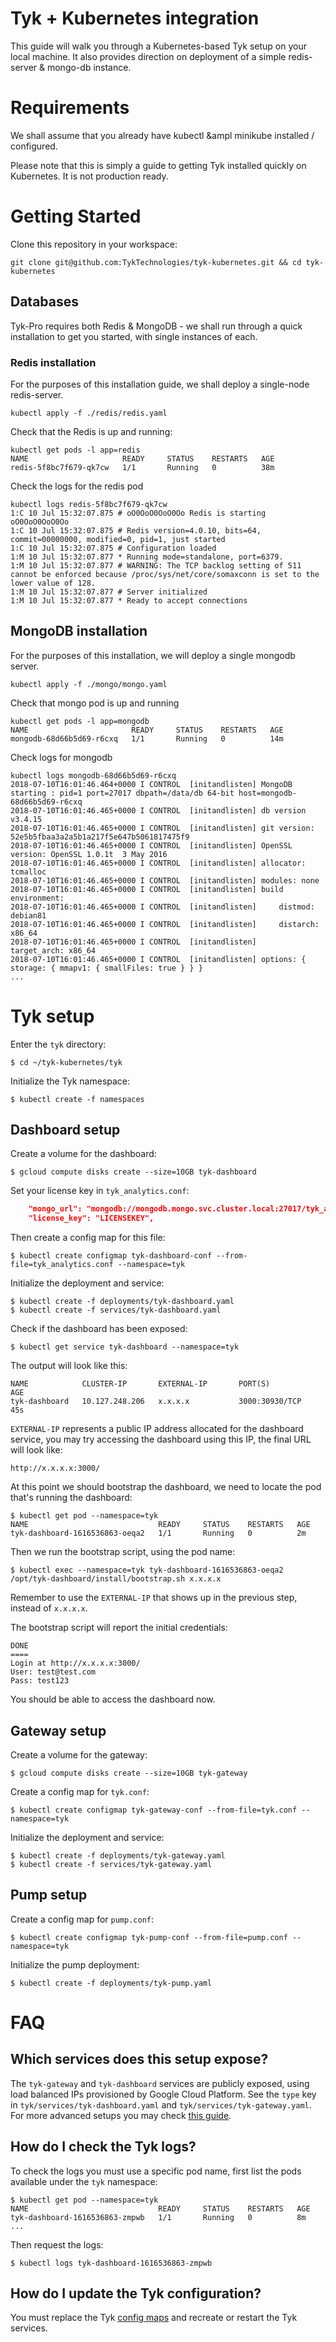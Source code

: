 # Tyk + Kubernetes integration

This guide will walk you through a Kubernetes-based Tyk setup on your local machine. 
It also provides direction on deployment of a simple redis-server & mongo-db instance.

# Requirements

We shall assume that you already have kubectl &ampl minikube installed / configured.

Please note that this is simply a guide to getting Tyk installed quickly on Kubernetes. It is not production ready.

# Getting Started

Clone this repository in your workspace:

```
git clone git@github.com:TykTechnologies/tyk-kubernetes.git && cd tyk-kubernetes
```

## Databases

Tyk-Pro requires both Redis & MongoDB - we shall run through a quick installation to get you started, with single
 instances of each.

### Redis installation

For the purposes of this installation guide, we shall deploy a single-node redis-server.

```
kubectl apply -f ./redis/redis.yaml
```

Check that the Redis is up and running:

```
kubectl get pods -l app=redis
NAME                     READY     STATUS    RESTARTS   AGE
redis-5f8bc7f679-qk7cw   1/1       Running   0          38m
```

Check the logs for the redis pod

```
kubectl logs redis-5f8bc7f679-qk7cw
1:C 10 Jul 15:32:07.875 # oO0OoO0OoO0Oo Redis is starting oO0OoO0OoO0Oo
1:C 10 Jul 15:32:07.875 # Redis version=4.0.10, bits=64, commit=00000000, modified=0, pid=1, just started
1:C 10 Jul 15:32:07.875 # Configuration loaded
1:M 10 Jul 15:32:07.877 * Running mode=standalone, port=6379.
1:M 10 Jul 15:32:07.877 # WARNING: The TCP backlog setting of 511 cannot be enforced because /proc/sys/net/core/somaxconn is set to the lower value of 128.
1:M 10 Jul 15:32:07.877 # Server initialized
1:M 10 Jul 15:32:07.877 * Ready to accept connections
```

## MongoDB installation

For the purposes of this installation, we will deploy a single mongodb server.

```
kubectl apply -f ./mongo/mongo.yaml
```

Check that mongo pod is up and running

```
kubectl get pods -l app=mongodb
NAME                       READY     STATUS    RESTARTS   AGE
mongodb-68d66b5d69-r6cxq   1/1       Running   0          14m
```

Check logs for mongodb

```
kubectl logs mongodb-68d66b5d69-r6cxq
2018-07-10T16:01:46.464+0000 I CONTROL  [initandlisten] MongoDB starting : pid=1 port=27017 dbpath=/data/db 64-bit host=mongodb-68d66b5d69-r6cxq
2018-07-10T16:01:46.465+0000 I CONTROL  [initandlisten] db version v3.4.15
2018-07-10T16:01:46.465+0000 I CONTROL  [initandlisten] git version: 52e5b5fbaa3a2a5b1a217f5e647b5061817475f9
2018-07-10T16:01:46.465+0000 I CONTROL  [initandlisten] OpenSSL version: OpenSSL 1.0.1t  3 May 2016
2018-07-10T16:01:46.465+0000 I CONTROL  [initandlisten] allocator: tcmalloc
2018-07-10T16:01:46.465+0000 I CONTROL  [initandlisten] modules: none
2018-07-10T16:01:46.465+0000 I CONTROL  [initandlisten] build environment:
2018-07-10T16:01:46.465+0000 I CONTROL  [initandlisten]     distmod: debian81
2018-07-10T16:01:46.465+0000 I CONTROL  [initandlisten]     distarch: x86_64
2018-07-10T16:01:46.465+0000 I CONTROL  [initandlisten]     target_arch: x86_64
2018-07-10T16:01:46.465+0000 I CONTROL  [initandlisten] options: { storage: { mmapv1: { smallFiles: true } } }
...
```

# Tyk setup

Enter the `tyk` directory:

```
$ cd ~/tyk-kubernetes/tyk
```

Initialize the Tyk namespace:

```
$ kubectl create -f namespaces
```

## Dashboard setup

Create a volume for the dashboard:

```
$ gcloud compute disks create --size=10GB tyk-dashboard
```

Set your license key in `tyk_analytics.conf`:

```json
    "mongo_url": "mongodb://mongodb.mongo.svc.cluster.local:27017/tyk_analytics",
    "license_key": "LICENSEKEY",
```

Then create a config map for this file:

```
$ kubectl create configmap tyk-dashboard-conf --from-file=tyk_analytics.conf --namespace=tyk
```

Initialize the deployment and service:

```
$ kubectl create -f deployments/tyk-dashboard.yaml
$ kubectl create -f services/tyk-dashboard.yaml
```

Check if the dashboard has been exposed:

```
$ kubectl get service tyk-dashboard --namespace=tyk
```

The output will look like this:

```
NAME            CLUSTER-IP       EXTERNAL-IP       PORT(S)          AGE
tyk-dashboard   10.127.248.206   x.x.x.x           3000:30930/TCP   45s
```

`EXTERNAL-IP` represents a public IP address allocated for the dashboard service, you may try accessing the dashboard using this IP, the final URL will look like: 

```
http://x.x.x.x:3000/
```

At this point we should bootstrap the dashboard, we need to locate the pod that's running the dashboard:

```
$ kubectl get pod --namespace=tyk
NAME                             READY     STATUS    RESTARTS   AGE
tyk-dashboard-1616536863-oeqa2   1/1       Running   0          2m
```

Then we run the bootstrap script, using the pod name:

```
$ kubectl exec --namespace=tyk tyk-dashboard-1616536863-oeqa2 /opt/tyk-dashboard/install/bootstrap.sh x.x.x.x
```

Remember to use the `EXTERNAL-IP` that shows up in the previous step, instead of `x.x.x.x`.

The bootstrap script will report the initial credentials:

```
DONE
====
Login at http://x.x.x.x:3000/
User: test@test.com
Pass: test123
```

You should be able to access the dashboard now.

## Gateway setup

Create a volume for the gateway:

```
$ gcloud compute disks create --size=10GB tyk-gateway
```

Create a config map for `tyk.conf`:

```
$ kubectl create configmap tyk-gateway-conf --from-file=tyk.conf --namespace=tyk
```

Initialize the deployment and service:

```
$ kubectl create -f deployments/tyk-gateway.yaml
$ kubectl create -f services/tyk-gateway.yaml
```

## Pump setup

Create a config map for `pump.conf`:

```
$ kubectl create configmap tyk-pump-conf --from-file=pump.conf --namespace=tyk
```
Initialize the pump deployment:

```
$ kubectl create -f deployments/tyk-pump.yaml
```

# FAQ

## Which services does this setup expose?

The `tyk-gateway` and `tyk-dashboard` services are publicly exposed, using load balanced IPs provisioned by Google Cloud Platform. See the `type` key in `tyk/services/tyk-dashboard.yaml` and `tyk/services/tyk-gateway.yaml`. For more advanced setups you may check [this guide](https://cloud.google.com/container-engine/docs/tutorials/http-balancer).

## How do I check the Tyk logs?

To check the logs you must use a specific pod name, first list the pods available under the `tyk` namespace:

```
$ kubectl get pod --namespace=tyk
NAME                             READY     STATUS    RESTARTS   AGE
tyk-dashboard-1616536863-zmpwb   1/1       Running   0          8m
...
```

Then request the logs:

```
$ kubectl logs tyk-dashboard-1616536863-zmpwb
```

## How do I update the Tyk configuration?

You must replace the Tyk [config maps](http://kubernetes.io/docs/user-guide/configmap/) and recreate or restart the Tyk services.